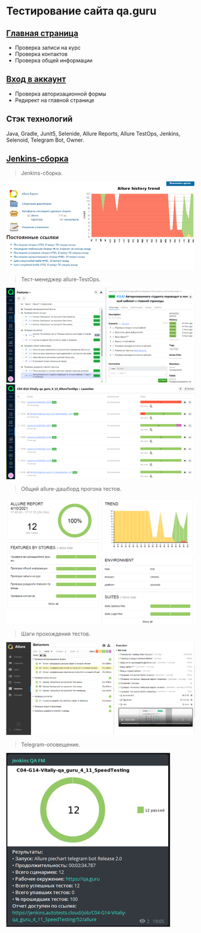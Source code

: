 Тестирование сайта qa.guru
=============
[Главная страница](https://github.com/Gorbatenko/qa_guru_4_home_11/blob/master/src/test/java/tests/QaGuruTest.java)
-------------
- Проверка записи на курс
- Проверка контактов
- Проверка общей информации

[Вход в аккаунт](https://github.com/Gorbatenko/qa_guru_4_home_11/blob/master/src/test/java/tests/LoginTest.java)
-------------
- Проверка авторизационной формы
- Редирект на главной странице

Стэк технологий
-------------
Java, Gradle, Junit5, Selenide, Allure Reports, Allure TestOps, Jenkins, Selenoid, Telegram Bot, Owner.

[Jenkins-сборка](https://jenkins.autotests.cloud/job/C04-G14-Vitaliy-qa_guru_4_11_SpeedTesting/)
-------------

> Jenkins-сборка.

![](src/test/resources/readme/jenkins.png)

> Тест-менеджер allure-TestOps.

![](src/test/resources/readme/allureTestOps.png)
![](src/test/resources/readme/allureTestOpsLaunchers.png)

> Общий allure-дашборд прогона тестов.

![](src/test/resources/readme/allure.png)

> Шаги прохождения тестов.

![](src/test/resources/readme/steps.png)

> Telegram-оповещение.

![](src/test/resources/readme/telegram.png)

